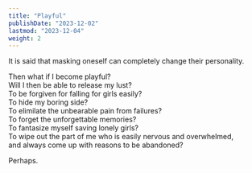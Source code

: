 ```yaml
---
title: "Playful"
publishDate: "2023-12-02"
lastmod: "2023-12-04"
weight: 2
---
```


It is said that masking oneself can completely change their personality.<br/>

Then what if I become playful?<br/>
Will I then be able to release my lust?<br/>
To be forgiven for falling for girls easily?<br/>
To hide my boring side?<br/>
To elimilate the unbearable pain from failures?<br/>
To forget the unforgettable memories?<br/>
To fantasize myself saving lonely girls?<br/>
To wipe out the part of me who is easily nervous and overwhelmed,<br/>
and always come up with reasons to be abandoned?<br/>

Perhaps.<br/>
